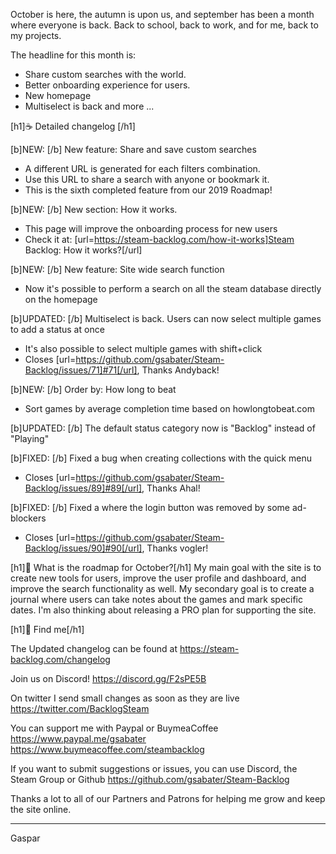 October is here, the autumn is upon us, and september has been a month where everyone is back.
Back to school, back to work, and for me, back to my projects.

The headline for this month is:
- Share custom searches with the world.
- Better onboarding experience for users.
- New homepage
- Multiselect is back
and more ...

[h1]☕ Detailed changelog [/h1]

[b]NEW: [/b] New feature: Share and save custom searches
- A different URL is generated for each filters combination.
- Use this URL to share a search with anyone or bookmark it.
- This is the sixth completed feature from our 2019 Roadmap!

[b]NEW: [/b] New section: How it works.
-  This page will improve the onboarding process for new users
- Check it at: [url=https://steam-backlog.com/how-it-works]Steam Backlog: How it works?[/url]

[b]NEW: [/b] New feature: Site wide search function
- Now it's possible to perform a search on all the steam database directly on the homepage

[b]UPDATED: [/b] Multiselect is back. Users can now select multiple games to add a status at once
- It's also possible to select multiple games with shift+click
- Closes [url=https://github.com/gsabater/Steam-Backlog/issues/71]#71[/url], Thanks Andyback!

[b]NEW: [/b] Order by: How long to beat
- Sort games by average completion time based on howlongtobeat.com

[b]UPDATED: [/b] The default status category now is "Backlog" instead of "Playing"

[b]FIXED: [/b] Fixed a bug when creating collections with the quick menu
- Closes [url=https://github.com/gsabater/Steam-Backlog/issues/89]#89[/url], Thanks Ahal!

[b]FIXED: [/b] Fixed a where the login button was removed by some ad-blockers
- Closes [url=https://github.com/gsabater/Steam-Backlog/issues/90]#90[/url], Thanks vogler!

[h1]🔮 What is the roadmap for October?[/h1]
My main goal with the site is to create new tools for users, improve the user profile and dashboard, and improve the search functionality as well.
My secondary goal is to create a journal where users can take notes about the games and mark specific dates.
I'm also thinking about releasing a PRO plan for supporting the site.

[h1]💬 Find me[/h1]

The Updated changelog can be found at
https://steam-backlog.com/changelog

Join us on Discord!
https://discord.gg/F2sPE5B

On twitter I send small changes as soon as they are live
https://twitter.com/BacklogSteam

You can support me with Paypal or BuymeaCoffee
https://www.paypal.me/gsabater
https://www.buymeacoffee.com/steambacklog

If you want to submit suggestions or issues, you can use Discord, the Steam Group or Github
https://github.com/gsabater/Steam-Backlog

Thanks a lot to all of our Partners and Patrons for helping me grow and keep the site online.

---
Gaspar
